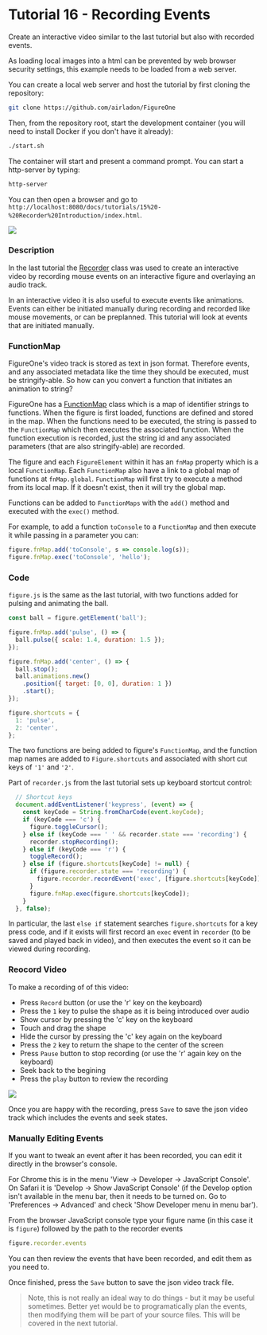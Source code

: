 # Tutorial 16 - Recording Events

Create an interactive video similar to the last tutorial but also with recorded events.

As loading local images into a html can be prevented by web browser security settings, this example needs to be loaded from a web server.

You can create a local web server and host the tutorial by first cloning the repository:

```bash
git clone https://github.com/airladon/FigureOne
```

Then, from the repository root, start the development container (you will need to install Docker if you don't have it already):
```bash
./start.sh
```

The container will start and present a command prompt. You can start a http-server by typing:
```bash
http-server
```

You can then open a browser and go to `http://localhost:8080/docs/tutorials/15%20-%20Recorder%20Introduction/index.html`.

![](example.gif)


### Description

In the last tutorial the [Recorder](https://airladon.github.io/FigureOne/api/#recorder) class was used to create an interactive video by recording mouse events on an interactive figure and overlaying an audio track.

In an interactive video it is also useful to execute events like animations. Events can either be initiated manually during recording and recorded like mouse movements, or can be preplanned. This tutorial will look at events that are initiated manually.

### FunctionMap

FigureOne's video track is stored as text in json format. Therefore events, and any associated metadata like the time they should be executed, must be stringify-able. So how can you convert a function that initiates an animation to string?

FigureOne has a [FunctionMap](https://airladon.github.io/FigureOne/api/#functionmap) class which is a map of identifier strings to functions. When the figure is first loaded, functions are defined and stored in the map. When the functions need to be executed, the string is passed to the `FunctionMap` which then executes the associated function. When the function execution is recorded, just the string id and any associated parameters (that are also stringify-able) are recorded.

The figure and each `FigureElement` within it has an `fnMap` property which is a local `FunctionMap`. Each `FunctionMap` also have a link to a global map of functions at `fnMap.global`. `FunctionMap` will first try to execute a method from its local map. If it doesn't exist, then it will try the global map.

Functions can be added to `FunctionMaps` with the `add()` method and executed with the `exec()` method.

For example, to add a function `toConsole` to a `FunctionMap` and then execute it while passing in a parameter you can:

```js
figure.fnMap.add('toConsole', s => console.log(s));
figure.fnMap.exec('toConsole', 'hello');
```

### Code

`figure.js` is the same as the last tutorial, with two functions added for pulsing and animating the ball.

```js
const ball = figure.getElement('ball');

figure.fnMap.add('pulse', () => {
  ball.pulse({ scale: 1.4, duration: 1.5 });
});

figure.fnMap.add('center', () => {
  ball.stop();
  ball.animations.new()
    .position({ target: [0, 0], duration: 1 })
    .start();
});

figure.shortcuts = {
  1: 'pulse',
  2: 'center',
};
```

The two functions are being added to figure's `FunctionMap`, and the function map names are added to `Figure.shortcuts` and associated with short cut keys of `'1'` and `'2'`.

Part of `recorder.js` from the last tutorial sets up keyboard stortcut control:

```js
  // Shortcut keys
  document.addEventListener('keypress', (event) => {
    const keyCode = String.fromCharCode(event.keyCode);
    if (keyCode === 'c') {
      figure.toggleCursor();
    } else if (keyCode === ' ' && recorder.state === 'recording') {
      recorder.stopRecording();
    } else if (keyCode === 'r') {
      toggleRecord();
    } else if (figure.shortcuts[keyCode] != null) {
      if (figure.recorder.state === 'recording') {
        figure.recorder.recordEvent('exec', [figure.shortcuts[keyCode]]);
      }
      figure.fnMap.exec(figure.shortcuts[keyCode]);
    }
  }, false);
```

In particular, the last `else if` statement searches `figure.shortcuts` for a key press code, and if it exists will first record an `exec` event in `recorder` (to be saved and played back in video), and then executes the event so it can be viewed during recording.

### Reocord Video

To make a recording of of this video:
* Press `Record` button (or use the 'r' key on the keyboard)
* Press the `1` key to pulse the shape as it is being introduced over audio
* Show cursor by pressing the 'c' key on the keyboard
* Touch and drag the shape
* Hide the cursor by pressing the 'c' key again on the keyboard
* Press the `2` key to return the shape to the center of the screen
* Press `Pause` button to stop recording (or use the 'r' again key on the keyboard)
* Seek back to the begining
* Press the `play` button to review the recording

![](./example.gif)

Once you are happy with the recording, press `Save` to save the json video track which includes the events and seek states.
### Manually Editing Events

If you want to tweak an event after it has been recorded, you can edit it directly in the browser's console.

For Chrome this is in the menu 'View -> Developer -> JavaScript Console'. On Safari it is 'Develop -> Show JavaScript Console' (if the Develop option isn't available in the menu bar, then it needs to be turned on. Go to 'Preferences -> Advanced' and check 'Show Developer menu in menu bar').

From the browser JavaScript console type your figure name (in this case it is `figure`) followed by the path to the recorder events

```js
figure.recorder.events
```

You can then review the events that have been recorded, and edit them as you need to.

Once finished, press the `Save` button to save the json video track file.

> Note, this is not really an ideal way to do things - but it may be useful sometimes. Better yet would be to programatically plan the events, then modifying them will be part of your source files. This will be covered in the next tutorial.
